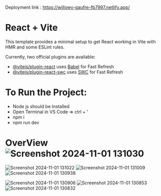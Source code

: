 Deployment link : https://willowy-gaufre-fb7997.netlify.app/


# React + Vite

This template provides a minimal setup to get React working in Vite with HMR and some ESLint rules.

Currently, two official plugins are available:

- [@vitejs/plugin-react](https://github.com/vitejs/vite-plugin-react/blob/main/packages/plugin-react/README.md) uses [Babel](https://babeljs.io/) for Fast Refresh
- [@vitejs/plugin-react-swc](https://github.com/vitejs/vite-plugin-react-swc) uses [SWC](https://swc.rs/) for Fast Refresh

# To Run the Project: 
- Node js should be Installed
- Open Terminal in VS Code => ctrl + '
- npm i
- npm run dev

# OverView![Screenshot 2024-11-01 131030](https://github.com/user-attachments/assets/78228934-76dc-4bd0-8b40-9224f86cd7ed)
![Screenshot 2024-11-01 131022](https://github.com/user-attachments/assets/cc0aadc0-df6e-4e01-9b21-ee6cc09f97b1)
![Screenshot 2024-11-01 131009](https://github.com/user-attachments/assets/5e7b5683-1618-4963-8f21-d5749bffe189)
![Screenshot 2024-11-01 130938](https://github.com/user-attachments/assets/e3c87daa-8dd7-4233-bdf7-52417a99c822)

![Screenshot 2024-11-01 130906](https://github.com/user-attachments/assets/265265c1-f83e-4358-ab74-be0f73133f6d)
![Screenshot 2024-11-01 130853](https://github.com/user-attachments/assets/2bed9330-6c30-4b21-b765-c1f490fe9236)
![Screenshot 2024-11-01 130832](https://github.com/user-attachments/assets/3db11a10-d166-45c5-af91-2e2304589e6d)

